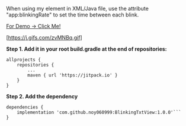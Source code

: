 When using my element in XML/Java file, use the attribute "app:blinkingRate" to set the time between each blink.

[For Demo -> Click Me! ](https://gifs.com/gif/blinkingtext-zvMNBq)








[https://j.gifs.com/zvMNBq.gif]












**Step 1. Add it in your root build.gradle at the end of repositories:**

```
allprojects {
	repositories {
		...
		maven { url 'https://jitpack.io' }
	}
}

```

**Step 2. Add the dependency**

```
dependencies {
	implementation 'com.github.noy060999:BlinkingTxtView:1.0.0'```
}
```
